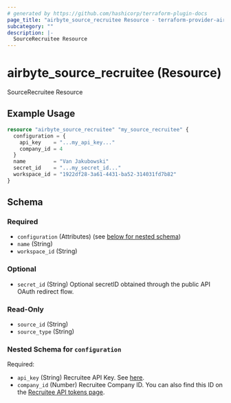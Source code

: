 ```yaml
---
# generated by https://github.com/hashicorp/terraform-plugin-docs
page_title: "airbyte_source_recruitee Resource - terraform-provider-airbyte"
subcategory: ""
description: |-
  SourceRecruitee Resource
---
```


# airbyte_source_recruitee (Resource)

SourceRecruitee Resource

## Example Usage

```terraform
resource "airbyte_source_recruitee" "my_source_recruitee" {
  configuration = {
    api_key    = "...my_api_key..."
    company_id = 4
  }
  name         = "Van Jakubowski"
  secret_id    = "...my_secret_id..."
  workspace_id = "1922df28-3a61-4431-ba52-314031fd7b82"
}
```

<!-- schema generated by tfplugindocs -->
## Schema

### Required

- `configuration` (Attributes) (see [below for nested schema](#nestedatt--configuration))
- `name` (String)
- `workspace_id` (String)

### Optional

- `secret_id` (String) Optional secretID obtained through the public API OAuth redirect flow.

### Read-Only

- `source_id` (String)
- `source_type` (String)

<a id="nestedatt--configuration"></a>
### Nested Schema for `configuration`

Required:

- `api_key` (String) Recruitee API Key. See <a href="https://docs.recruitee.com/reference/getting-started#generate-api-token">here</a>.
- `company_id` (Number) Recruitee Company ID. You can also find this ID on the <a href="https://app.recruitee.com/#/settings/api_tokens">Recruitee API tokens page</a>.


